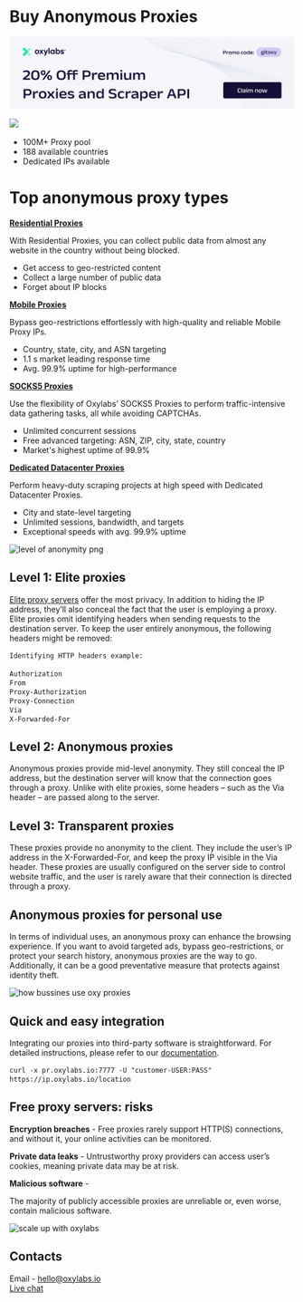 # Buy Anonymous Proxies

[![Oxylabs promo code](https://raw.githubusercontent.com/oxylabs/product-integrations/refs/heads/master/Affiliate-Universal-1090x275.png)](https://oxylabs.go2cloud.org/aff_c?offer_id=7&aff_id=877&url_id=112)

[![](https://dcbadge.vercel.app/api/server/eWsVUJrnG5)](https://discord.gg/Pds3gBmKMH)

 - 100M+ Proxy pool
 - 188 available countries
 - Dedicated IPs available

  # Top anonymous proxy types

[**Residential Proxies**](https://oxylabs.io/products/residential-proxy-pool)

  With Residential Proxies, you can collect public data from almost any website in the country without being blocked.

  - Get access to geo-restricted content
  - Collect a large number of public data
  - Forget about IP blocks


[**Mobile Proxies**](https://oxylabs.io/products/mobile-proxies)

  Bypass geo-restrictions effortlessly with high-quality and reliable Mobile Proxy IPs.

  - Country, state, city, and ASN targeting
  - 1.1 s market leading response time
  - Avg. 99.9% uptime for high-performance

[**SOCKS5 Proxies**](https://oxylabs.io/products/socks5-proxies)

  Use the flexibility of Oxylabs’ SOCKS5 Proxies to perform traffic-intensive data gathering tasks, all while avoiding CAPTCHAs.

  - Unlimited concurrent sessions
  - Free advanced targeting: ASN, ZIP, city, state, country
  - Market's highest uptime of 99.9%
 
[**Dedicated Datacenter Proxies**](https://oxylabs.io/products/datacenter-proxies/dedicated-datacenter-proxies)

  Perform heavy-duty scraping projects at high speed with Dedicated Datacenter Proxies.

  - City and state-level targeting
  - Unlimited sessions, bandwidth, and targets
  - Exceptional speeds with avg. 99.9% uptime

![level of anonymity png](https://github.com/oxylabs/anonymous-proxies/assets/103110131/4995acb3-1767-438b-b3ae-71a148da015d)


## Level 1: Elite proxies

[Elite proxy servers](https://https//oxylabs.io/products/elite-proxies) offer the most privacy. In addition to hiding the IP address, they’ll also conceal the fact that the user is employing a proxy. Elite proxies omit identifying headers when sending requests to the destination server. To keep the user entirely anonymous, the following headers might be removed:

```
Identifying HTTP headers example:

Authorization
From
Proxy-Authorization
Proxy-Connection
Via
X-Forwarded-For

```


## Level 2: Anonymous proxies 

Anonymous proxies provide mid-level anonymity. They still conceal the IP address, but the destination server will know that the connection goes through a proxy. Unlike with elite proxies, some headers – such as the Via header – are passed along to the server.


## Level 3: Transparent proxies

These proxies provide no anonymity to the client. They include the user’s IP address in the X-Forwarded-For, and keep the proxy IP visible in the Via header. These proxies are usually configured on the server side to control website traffic, and the user is rarely aware that their connection is directed through a proxy.


## Anonymous proxies for personal use


In terms of individual uses, an anonymous proxy can enhance the browsing experience. If you want to avoid targeted ads, bypass geo-restrictions, or protect your search history, anonymous proxies are the way to go. Additionally, it can be a good preventative measure that protects against identity theft.

![how bussines use oxy proxies](https://github.com/oxylabs/anonymous-proxies/assets/103110131/928f2083-1ca0-492c-84f6-14f32b59d9d8)



## Quick and easy integration


Integrating our proxies into third-party software is straightforward. For detailed instructions, please refer to our [documentation](https://developers.oxylabs.io/?_gl=1*abhvh7*_gcl_aw*R0NMLjE3MDg2ODkyNzMuQ2owS0NRaUFvZUd1QmhDQkFSSXNBR2ZLWTd3QXVHdjRFWlV6NkNYZmYwaEhUZFJhdDZ1eFJyVDV0a2R1ZlBUNkFZVTBJUHZLN01tMVZOWWFBbERQRUFMd193Y0I.*_gcl_au*MTc2MDgxNTAwNC4xNzA1OTI3MzM0).



```
curl -x pr.oxylabs.io:7777 -U "customer-USER:PASS" https://ip.oxylabs.io/location
```


## Free proxy servers: risks

**Encryption breaches** - 
Free proxies rarely support HTTP(S) connections, and without it, your online activities can be monitored. 

**Private data leaks** - 
Untrustworthy proxy providers can access user’s cookies, meaning private data may be at risk.

**Malicious software** - 

The majority of publicly accessible proxies are unreliable or, even worse, contain malicious software.


![scale up with oxylabs](https://github.com/oxylabs/anonymous-proxies/assets/103110131/e84d5bb4-67b1-451a-a686-51ddc4b99bd5)



## Contacts
Email - hello@oxylabs.io
<br><a href="https://oxylabs.drift.click/oxybot">Live chat</a>

